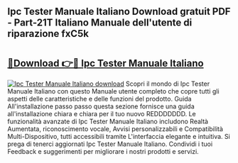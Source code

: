 ## Ipc Tester Manuale Italiano Download gratuit PDF - Part-21T Italiano Manuale dell'utente di riparazione fxC5k

# <h2><a href="http://dfco3u.blite.top/?on=Ipc+Tester+Manuale+Italiano">🔗Download 👉🔴 Ipc Tester Manuale Italiano</a></h2>

[![Ipc Tester Manuale Italiano download](https://i.imgur.com/lujVjoI.png)](http://dfco3u.blite.top/?on=Ipc+Tester+Manuale+Italiano)
Scopri il mondo di Ipc Tester Manuale Italiano con questo Manuale utente completo che copre tutti gli aspetti delle caratteristiche e delle funzioni del prodotto. Guida All'installazione passo passo questa sezione fornisce una guida all'installazione chiara e chiara per il tuo nuovo REDDDDDDD. Le funzionalità avanzate di Ipc Tester Manuale Italiano includono Realtà Aumentata, riconoscimento vocale, Avvisi personalizzabili e Compatibilità Multi-Dispositivo, tutti accessibili tramite L'interfaccia elegante e intuitiva. Si prega di tenerci aggiornati Ipc Tester Manuale Italiano. Condividi i tuoi Feedback e suggerimenti per migliorare i nostri prodotti e servizi.

